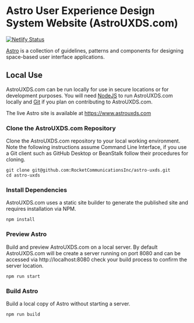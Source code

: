 # Astro User Experience Design System Website (AstroUXDS.com)

[![Netlify Status](https://api.netlify.com/api/v1/badges/18f5e422-96af-4a6d-ace6-b37f61f89166/deploy-status)](https://app.netlify.com/sites/uxds/deploys)

[Astro](https://www.astrouxds.com) is a collection of guidelines, patterns and components for designing space-based user interface applications.

## Local Use

AstroUXDS.com can be run locally for use in secure locations or for development purposes. You will need [NodeJS](https://nodejs.org/en/) to run AstroUXDS.com locally and [Git](https://help.github.com/articles/set-up-git/) if you plan on contributing to AstroUXDS.com.

The live Astro site is available at https://www.astrouxds.com

### Clone the AstroUXDS.com Repository

Clone the AstroUXDS.com repository to your local working environment. Note the following instructions assume Command Line Interface, if you use a Git client such as GitHub Desktop or BeanStalk follow their procedures for cloning.

```
git clone git@github.com:RocketCommunicationsInc/astro-uxds.git
cd astro-uxds
```

### Install Dependencies

AstroUXDS.com uses a static site builder to generate the published site and requires installation via NPM.

```
npm install
```

### Preview Astro

Build and preview AstroUXDS.com on a local server. By default AstroUXDS.com will be create a server running on port 8080 and can be accessed via http://localhost:8080 check your build process to confirm the server location.

```
npm run start
```

### Build Astro

Build a local copy of Astro without starting a server.

```
npm run build
```
